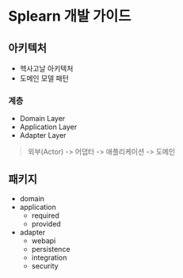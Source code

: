 # Splearn 개발 가이드

## 아키텍처
- 헥사고날 아키텍처
- 도메인 모델 패턴

### 계층
- Domain Layer
- Application Layer
- Adapter Layer

> 외부(Actor) -> 어댑터 -> 애플리케이션 -> 도메인

## 패키지
- domain
- application
  - required
  - provided
- adapter
  - webapi
  - persistence
  - integration
  - security
